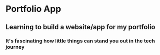 # Portfolio App
## Learning to build a website/app for my portfolio
### It's fascinating how little things can stand you out in the tech journey